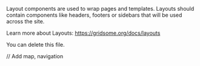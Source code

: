 Layout components are used to wrap pages and templates. Layouts should contain components like headers, footers or sidebars that will be used across the site.

Learn more about Layouts: https://gridsome.org/docs/layouts

You can delete this file.


// Add map, navigation 